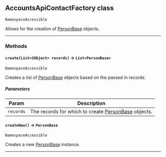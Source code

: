 ## AccountsApiContactFactory class

`NamespaceAccessible`

Allows for the creation of [PersonBase](apis/AccountsApi/PersonBase.md) objects.

---
### Methods
<!-- panels:start -->
<!-- div:left-panel -->
#### `create(List<SObject> records)` → `List<PersonBase>`

`NamespaceAccessible`

Creates a list of [PersonBase](apis/AccountsApi/PersonBase.md) objects based on the passed in records.

##### Parameters
|Param|Description|
|-----|-----------|
|`records` |  The records for which to create [PersonBase](apis/AccountsApi/PersonBase.md) objects. |

<!-- panels:end -->
<!-- panels:start -->
<!-- div:left-panel -->
#### `createNew()` → `PersonBase`

`NamespaceAccessible`

Creates a new [PersonBase](apis/AccountsApi/PersonBase.md) instance.

<!-- panels:end -->
---
